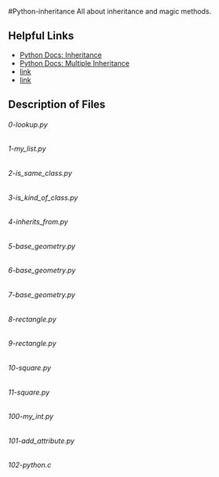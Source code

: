 #Python-inheritance
All about inheritance and magic methods.

## Helpful Links
* [Python Docs: Inheritance](https://docs.python.org/3.4/tutorial/classes.html#inheritance)
* [Python Docs: Multiple Inheritance](https://docs.python.org/3.4/tutorial/classes.html#multiple-inheritance)
* [link](https://www.packtpub.com/books/content/inheritance-python)
* [link](https://www.youtube.com/watch?v=d8kCdLCi6Lk)

## Description of Files
<h6>0-lookup.py</h6>

<h6>1-my_list.py</h6>

<h6>2-is_same_class.py</h6>

<h6>3-is_kind_of_class.py</h6>

<h6>4-inherits_from.py</h6>

<h6>5-base_geometry.py</h6>

<h6>6-base_geometry.py</h6>

<h6>7-base_geometry.py</h6>

<h6>8-rectangle.py</h6>

<h6>9-rectangle.py</h6>

<h6>10-square.py</h6>

<h6>11-square.py</h6>

<h6>100-my_int.py</h6>

<h6>101-add_attribute.py</h6>

<h6>102-python.c</h6>

